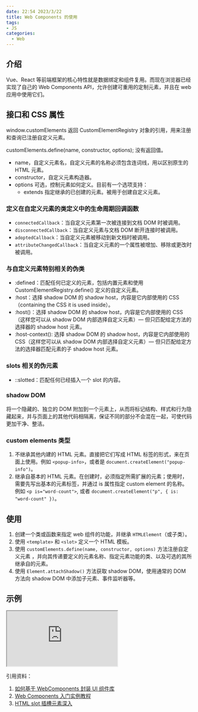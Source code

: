 ```yaml
---
date: 22:54 2023/3/22
title: Web Components 的使用
tags:
- JS
categories:  - Web
---
```

## 介绍
Vue、React 等前端框架的核心特性就是数据绑定和组件复用。而现在浏览器已经实现了自己的 Web Components API，允许创建可重用的定制元素，并且在 web 应用中使用它们。

## 接口和 CSS 属性
window.customElements
返回 CustomElementRegistry 对象的引用，用来注册和查询已注册自定义元素。

customElements.define(name, constructor, options);
没有返回值。
- name，自定义元素名，自定义元素的名称必须包含连词线，用以区别原生的 HTML 元素。
- constructor，自定义元素构造器。
- options 可选，控制元素如何定义。目前有一个选项支持：
    - extends 指定继承的已创建的元素。被用于创建自定义元素。

### 定义在自定义元素的类定义中的生命周期回调函数
- `connectedCallback`：当自定义元素第一次被连接到文档 DOM 时被调用。
- `disconnectedCallback`：当自定义元素与文档 DOM 断开连接时被调用。
- `adoptedCallback`：当自定义元素被移动到新文档时被调用。
- `attributeChangedCallback`：当自定义元素的一个属性被增加、移除或更改时被调用。

### 与自定义元素特别相关的伪类
- :defined：匹配任何已定义的元素，包括内置元素和使用 CustomElementRegistry.define() 定义的自定义元素。
- :host：选择 shadow DOM 的 shadow host，内容是它内部使用的 CSS（containing the CSS it is used inside）。
- :host()：选择 shadow DOM 的 shadow host，内容是它内部使用的 CSS（这样您可以从 shadow DOM 内部选择自定义元素）— 但只匹配给定方法的选择器的 shadow host 元素。
- :host-context(): 选择 shadow DOM 的 shadow host，内容是它内部使用的 CSS（这样您可以从 shadow DOM 内部选择自定义元素）— 但只匹配给定方法的选择器匹配元素的子 shadow host 元素。

### slots 相关的伪元素
- ::slotted：匹配任何已经插入一个 slot 的内容。

### shadow DOM
将一个隐藏的、独立的 DOM 附加到一个元素上，从而将标记结构、样式和行为隐藏起来，并与页面上的其他代码相隔离，保证不同的部分不会混在一起，可使代码更加干净、整洁。

### custom elements 类型
1. 不继承其他内建的 HTML 元素。直接把它们写成 HTML 标签的形式，来在页面上使用。例如 `<popup-info>`，或者是 `document.createElement("popup-info")`。
2. 继承自基本的 HTML 元素。在创建时，必须指定所需扩展的元素；使用时，需要先写出基本的元素标签，并通过 is 属性指定 custom element 的名称。例如 `<p is="word-count">`, 或者 `document.createElement("p", { is: "word-count" })`。

## 使用
1. 创建一个类或函数来指定 web 组件的功能，并继承 `HTMLElement`（或子类）。
2. 使用 `<template>` 和 `<slot>` 定义一个 HTML 模板。
3. 使用 `customElements.define(name, constructor, options)` 方法注册自定义元素 ，并向其传递要定义的元素名称、指定元素功能的类、以及可选的其所继承自的元素。
4. 使用 `Element.attachShadow()` 方法获取 shadow DOM，使用通常的 DOM 方法向 shadow DOM 中添加子元素、事件监听器等。

## 示例
<iframe src="https://code.juejin.cn/pen/7134948258882781184"></iframe>

引用资料：
1. [如何基于 WebComponents 封装 UI 组件库](https://juejin.cn/post/7096265630466670606)
2. [Web Components 入门实例教程](https://www.ruanyifeng.com/blog/2019/08/web_components.html)
3. [HTML slot 插槽元素深入](https://www.zhangxinxu.com/wordpress/2021/09/html-slot-dom/)
